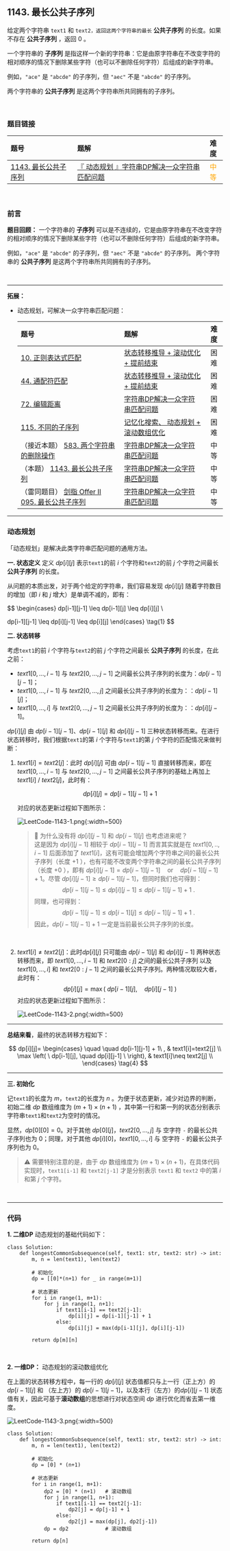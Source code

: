 
## 1143. 最长公共子序列

给定两个字符串 `text1` 和 `text2，返回这两个字符串的最长` **公共子序列** 的长度。如果不存在 **公共子序列** ，返回 0 。

一个字符串的 **子序列** 是指这样一个新的字符串：它是由原字符串在不改变字符的相对顺序的情况下删除某些字符（也可以不删除任何字符）后组成的新字符串。

例如，`"ace"` 是 `"abcde"` 的子序列，但 `"aec"` 不是 `"abcde"` 的子序列。

两个字符串的 **公共子序列** 是这两个字符串所共同拥有的子序列。


<br>

### 题目链接

| 题号 |  题解 | 难度 |
| :-----| :---- | :----: |
| [1143. 最长公共子序列](https://leetcode.cn/problems/longest-common-subsequence/description/) |  [『 动态规划 』字符串DP解决一众字符串匹配问题](https://leetcode.cn/problems/longest-common-subsequence/solutions/1448963/by-flix-6gy2/) | <font color="orange"> 中等 </font> |

<br>


### 前言
**题目回顾：** 一个字符串的 **子序列** 可以是不连续的，它是由原字符串在不改变字符的相对顺序的情况下删除某些字符（也可以不删除任何字符）后组成的新字符串。

例如，`"ace"` 是 `"abcde"` 的子序列，但 `"aec"` 不是 `"abcde"` 的子序列。
两个字符串的 **公共子序列** 是这两个字符串所共同拥有的子序列。



<br>

---
**拓展：**
* 动态规划，可解决一众字符串匹配问题：

    | 题号 |  题解 | 难度 |
    | :-----| :---- | :----: |
    | [10. 正则表达式匹配](https://leetcode-cn.com/problems/regular-expression-matching/) |  [ 状态转移推导 + 滚动优化 + 提前结束](https://leetcode-cn.com/problems/regular-expression-matching/solution/by-flix-musv/) | 困难 |
    | [44. 通配符匹配](https://leetcode-cn.com/problems/wildcard-matching/) |   [状态转移推导 + 滚动优化 + 提前结束](https://leetcode-cn.com/problems/wildcard-matching/solution/by-flix-d5bc/) | 困难 |
    |  [72. 编辑距离](https://leetcode-cn.com/problems/edit-distance/) |  [字符串DP解决一众字符串匹配问题](https://leetcode-cn.com/problems/edit-distance/solution/by-flix-xaaz/) | 困难 |
    | [115. 不同的子序列](https://leetcode-cn.com/problems/distinct-subsequences/) |  [记忆化搜索、 动态规划 + 滚动数组优化 ](https://leetcode-cn.com/problems/distinct-subsequences/solution/dong-tai-gui-hua-dpmo-ban-jie-jue-yi-zho-if29/) | 困难 |
    | （接近本题）  [583. 两个字符串的删除操作](https://leetcode-cn.com/problems/delete-operation-for-two-strings/) |  [字符串DP解决一众字符串匹配问题](https://leetcode-cn.com/problems/delete-operation-for-two-strings/solution/by-flix-lfnd/) | 中等 |
    | （本题） [1143. 最长公共子序列](https://leetcode-cn.com/problems/longest-common-subsequence/) |  [字符串DP解决一众字符串匹配问题](https://leetcode-cn.com/problems/longest-common-subsequence/solution/by-flix-6gy2/) | 中等 |
    | （雷同题目） [剑指 Offer II 095. 最长公共子序列](https://leetcode.cn/problems/qJnOS7/) |  [字符串DP解决一众字符串匹配问题](https://leetcode.cn/problems/qJnOS7/solution/by-flix-8pte/) | 中等 |


---



### 动态规划

「动态规划」是解决此类字符串匹配问题的通用方法。


**一. 状态定义**
定义 $dp[i][j]$ 表示`text1`的前 $i$ 个字符和`text2`的前 $j$ 个字符之间最长 **公共子序列** 的长度。

从问题的本质出发，对于两个给定的字符串，我们容易发现 $dp[i][j]$ 随着字符数目的增加（即 $i$ 和 $j$ 增大）是单调不减的，即有：

$$
\begin{cases}
dp[i-1][j-1] \leq dp[i-1][j] \leq dp[i][j] \\

dp[i-1][j-1] \leq dp[i][j-1]  \leq dp[i][j]
\end{cases}
\tag{1}
$$ 



**二. 状态转移**

考虑`text1`的前 $i$ 个字符与`text2`的前 $j$ 个字符之间最长 **公共子序列** 的长度，在此之前：
* $text1[0,...,i-1]$ 与 $text2[0,...,j-1]$ 之间最长公共子序列的长度为：$dp[i-1][j-1]$；
* $text1[0,...,i-1]$ 与 $text2[0,...,j]$ 之间最长公共子序列的长度为：：$dp[i-1][j]$；
* $text1[0,...,i]$ 与 $text2[0,...,j-1]$ 之间最长公共子序列的长度为：：$dp[i][j-1]$。
    




$dp[i][j]$ 由 $dp[i-1][j-1]$、$dp[i-1][j]$ 和 $dp[i][j-1]$ 三种状态转移而来。在进行状态转移时，我们根据`text1`的第 $i$ 个字符与`text1`的第 $j$ 个字符的匹配情况来做判断：

1. $text1[i] = text2[j]$：此时 $dp[i][j]$ 可由 $dp[i-1][j-1]$ 直接转移而来，即在 $text1[0,...,i-1]$ 与 $text2[0,...,j-1]$ 之间最长公共子序列的基础上再加上 $text1[i]\ /\ text2[j]$，此时有：

    $$
    dp[i][j]= dp[i-1][j-1] + 1
    \tag{2}
    $$
    
    对应的状态更新过程如下图所示：

    ![LeetCode-1143-1.png](https://pic.leetcode-cn.com/1650889343-rmxWod-LeetCode-1143-1.png){:width=500}

     > 🤔 为什么没有将 $dp[i][j-1]$ 和 $dp[i-1][j]$ 也考虑进来呢？<br>
    > 这是因为 $dp[i][j-1]$ 相较于 $dp[i-1][j-1]$ 而言其实就是在 $text1[0,..,i-1]$ 后面添加了 $text1[i]$，这有可能会增加两个字符串之间的最长公共子序列（长度 $+1$ ），也有可能不改变两个字符串之间的最长公共子序列（长度 $+0$ ），即有 $dp[i][j-1] = dp[i-1][j-1] \quad \text{or} \quad dp[i-1][j-1] + 1$。尽管 $dp[i][j-1] \geq dp[i-1][j-1]$，但同时我们也可得到：
    > $$
    > dp[i-1][j-1] \leq dp[i][j-1] \leq dp[i-1][j-1] +1\ . 
    > $$
    >同理，也可得到：
    > $$
    > dp[i-1][j-1] \leq dp[i-1][j] \leq dp[i-1][j-1] + 1\ .
    > $$
    > 因此，$dp[i-1][j-1] + 1$ 一定是当前最长公共子序列的长度。




<br>




2. $text1[i] \neq text2[j]$：此时$dp[i][j]$ 只可能由 $dp[i-1][j]$ 和 $dp[i][j-1]$ 两种状态转移而来，即 $text1[0,...,i-1]$ 和 $text2[0:j]$ 之间的最长公共子序列 以及 $text1[0,...,i]$ 和 $text2[0:j−1]$ 之间的最长公共子序列。两种情况取较大者，此时有：
    $$
    dp[i][j]= \max \left(\ dp[i-1][j], \quad  dp[i][j-1] \ \right) 
    \tag{3}
    $$
    对应的状态更新过程如下图所示：
        
    ![LeetCode-1143-2.png](https://pic.leetcode-cn.com/1650889386-pcZpoS-LeetCode-1143-2.png){:width=500}


---


**总结来看**，最终的状态转移方程如下：

$$
dp[i][j]= 
\begin{cases}
\quad \quad dp[i-1][j-1] + 1\ , & text1[i]=text2[j]  \\ 
\max \left( \ dp[i-1][j], \quad dp[i][j-1] \ \right), & text1[i]\neq text2[j] \\ 
\end{cases}
\tag{4}
$$

---

**三. 初始化**

记`text1`的长度为 $m$，`text2`的长度为 $n$ 。为便于状态更新，减少对边界的判断，初始二维 $dp$ 数组维度为 ${(m+1) \times(n+1)}$ ，其中第一行和第一列的状态分别表示字符串`text1`和`text2`为空时的情况。

显然，$dp[0][0]=0$。对于其他 $dp[0][j]$，$text2[0,...,j]$ 与 空字符 `-` 的最长公共子序列也为 $0$；同理，对于其他 $dp[i][0]$，$text1[0,...,i]$ 与 空字符 `-` 的最长公共子序列也为 $0$。

> ⚠️ 需要特别注意的是，由于 $dp$ 数组维度为 ${(m+1) \times(n+1)}$，在具体代码实现时，`text1[i-1]` 和 `text2[j-1]` 才是分别表示 `text1` 和 `text2` 中的第 $i$ 和第 $j$ 个字符。



&nbsp;

---



### 代码


**1. 二维DP**
动态规划的基础代码如下：
```Python3 []
class Solution:
    def longestCommonSubsequence(self, text1: str, text2: str) -> int:
        m, n = len(text1), len(text2)

        # 初始化
        dp = [[0]*(n+1) for _ in range(m+1)]

        # 状态更新
        for i in range(1, m+1):
            for j in range(1, n+1):
                if text1[i-1] == text2[j-1]:
                    dp[i][j] = dp[i-1][j-1] + 1
                else:
                    dp[i][j] = max(dp[i-1][j], dp[i][j-1])
        
        return dp[m][n]
```

<br>

**2. 一维DP：** 动态规划的滚动数组优化

在上面的状态转移方程中，每一行的 $dp[i][j]$ 状态值都只与上一行（正上方）的 $dp[i-1][j]$ 和 （左上方）的 $dp[i-1][j-1]$，以及本行（左方）的$dp[i][j-1]$ 状态值有关，因此可基于**滚动数组**的思想进行对状态空间 $dp$ 进行优化而省去第一维度。

![LeetCode-1143-3.png](https://pic.leetcode-cn.com/1650891407-aVzqZR-LeetCode-1143-3.png){:width=500}




```Python3 []
class Solution:
    def longestCommonSubsequence(self, text1: str, text2: str) -> int:
        m, n = len(text1), len(text2)

        # 初始化
        dp = [0] * (n+1)

        # 状态更新
        for i in range(1, m+1):
            dp2 = [0] * (n+1)   # 滚动数组
            for j in range(1, n+1):
                if text1[i-1] == text2[j-1]:
                    dp2[j] = dp[j-1] + 1
                else:
                    dp2[j] = max(dp[j], dp2[j-1])
            dp = dp2            # 滚动数组
        
        return dp[n]
```